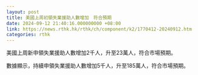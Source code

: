 ```yaml
---
layout: post
title: 美國上周初領失業援助人數增加　符合預期
date: 2024-09-12 21:40:16.000000000 +08:00
link: https://news.rthk.hk/rthk/ch/component/k2/1770412-20240912.htm
categories: rthk
---
```


美國上周新申領失業援助人數增加2千人，升至23萬人，符合市場預期。

數據顯示，持續申領失業援助人數增加5千人，升至185萬人，符合市場預期。
